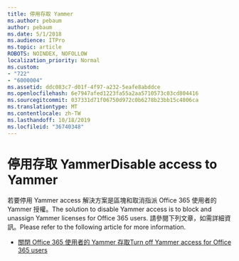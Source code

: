 ```yaml
---
title: 停用存取 Yammer
ms.author: pebaum
author: pebaum
ms.date: 5/1/2018
ms.audience: ITPro
ms.topic: article
ROBOTS: NOINDEX, NOFOLLOW
localization_priority: Normal
ms.custom:
- "722"
- "6000004"
ms.assetid: ddc083c7-d01f-4f97-a232-5eafe8abddce
ms.openlocfilehash: 6e7947afed1223fa55a2aa5710573c03cd804416
ms.sourcegitcommit: 037331d71f06750d972c0b6278b23bb15c4806ca
ms.translationtype: MT
ms.contentlocale: zh-TW
ms.lasthandoff: 10/18/2019
ms.locfileid: "36740348"
---
```

# <a name="disable-access-to-yammer"></a><span data-ttu-id="0cb37-102">停用存取 Yammer</span><span class="sxs-lookup"><span data-stu-id="0cb37-102">Disable access to Yammer</span></span>

<span data-ttu-id="0cb37-103">若要停用 Yammer access 解決方案是區塊和取消指派 Office 365 使用者的 Yammer 授權。</span><span class="sxs-lookup"><span data-stu-id="0cb37-103">The solution to disable Yammer access is to block and unassign Yammer licenses for Office 365 users.</span></span> <span data-ttu-id="0cb37-104">請參閱下列文章，如需詳細資訊。</span><span class="sxs-lookup"><span data-stu-id="0cb37-104">Please refer to the following article for more information.</span></span>
  
- [<span data-ttu-id="0cb37-105">關閉 Office 365 使用者的 Yammer 存取</span><span class="sxs-lookup"><span data-stu-id="0cb37-105">Turn off Yammer access for Office 365 users</span></span>](https://docs.microsoft.com/yammer/manage-yammer-users/turn-off-user-access)
